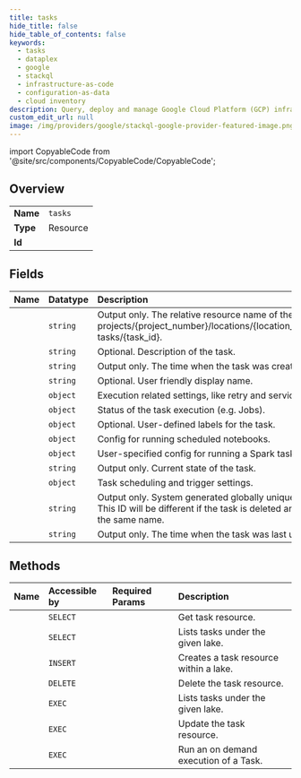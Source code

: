 ```yaml
---
title: tasks
hide_title: false
hide_table_of_contents: false
keywords:
  - tasks
  - dataplex
  - google    
  - stackql
  - infrastructure-as-code
  - configuration-as-data
  - cloud inventory
description: Query, deploy and manage Google Cloud Platform (GCP) infrastructure and resources using SQL
custom_edit_url: null
image: /img/providers/google/stackql-google-provider-featured-image.png
---
```


import CopyableCode from '@site/src/components/CopyableCode/CopyableCode';




## Overview
<table><tbody>
<tr><td><b>Name</b></td><td><code>tasks</code></td></tr>
<tr><td><b>Type</b></td><td>Resource</td></tr>
<tr><td><b>Id</b></td><td><CopyableCode code="google.dataplex.tasks" /></td></tr>
</tbody></table>

## Fields
| Name | Datatype | Description |
|:-----|:---------|:------------|
| <CopyableCode code="name" /> | `string` | Output only. The relative resource name of the task, of the form: projects/&#123;project_number&#125;/locations/&#123;location_id&#125;/lakes/&#123;lake_id&#125;/ tasks/&#123;task_id&#125;. |
| <CopyableCode code="description" /> | `string` | Optional. Description of the task. |
| <CopyableCode code="createTime" /> | `string` | Output only. The time when the task was created. |
| <CopyableCode code="displayName" /> | `string` | Optional. User friendly display name. |
| <CopyableCode code="executionSpec" /> | `object` | Execution related settings, like retry and service_account. |
| <CopyableCode code="executionStatus" /> | `object` | Status of the task execution (e.g. Jobs). |
| <CopyableCode code="labels" /> | `object` | Optional. User-defined labels for the task. |
| <CopyableCode code="notebook" /> | `object` | Config for running scheduled notebooks. |
| <CopyableCode code="spark" /> | `object` | User-specified config for running a Spark task. |
| <CopyableCode code="state" /> | `string` | Output only. Current state of the task. |
| <CopyableCode code="triggerSpec" /> | `object` | Task scheduling and trigger settings. |
| <CopyableCode code="uid" /> | `string` | Output only. System generated globally unique ID for the task. This ID will be different if the task is deleted and re-created with the same name. |
| <CopyableCode code="updateTime" /> | `string` | Output only. The time when the task was last updated. |
## Methods
| Name | Accessible by | Required Params | Description |
|:-----|:--------------|:----------------|:------------|
| <CopyableCode code="projects_locations_lakes_tasks_get" /> | `SELECT` | <CopyableCode code="lakesId, locationsId, projectsId, tasksId" /> | Get task resource. |
| <CopyableCode code="projects_locations_lakes_tasks_list" /> | `SELECT` | <CopyableCode code="lakesId, locationsId, projectsId" /> | Lists tasks under the given lake. |
| <CopyableCode code="projects_locations_lakes_tasks_create" /> | `INSERT` | <CopyableCode code="lakesId, locationsId, projectsId" /> | Creates a task resource within a lake. |
| <CopyableCode code="projects_locations_lakes_tasks_delete" /> | `DELETE` | <CopyableCode code="lakesId, locationsId, projectsId, tasksId" /> | Delete the task resource. |
| <CopyableCode code="_projects_locations_lakes_tasks_list" /> | `EXEC` | <CopyableCode code="lakesId, locationsId, projectsId" /> | Lists tasks under the given lake. |
| <CopyableCode code="projects_locations_lakes_tasks_patch" /> | `EXEC` | <CopyableCode code="lakesId, locationsId, projectsId, tasksId" /> | Update the task resource. |
| <CopyableCode code="projects_locations_lakes_tasks_run" /> | `EXEC` | <CopyableCode code="lakesId, locationsId, projectsId, tasksId" /> | Run an on demand execution of a Task. |
